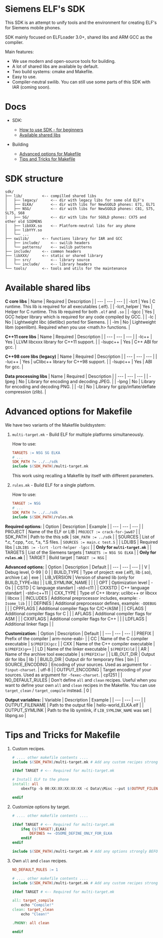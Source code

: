 # Siemens ELF's SDK
This SDK is an attempt to unify tools and the environment for creating ELF's for Siemens mobile phones.

SDK mainly focused on ELFLoader 3.0+, shared libs and ARM GCC as the compiler.

Main features:
- We use modern and open-source tools for building.
- A lot of shared libs are available by default.
- Two build systems: cmake and Makefile.
- Easy to use.
- Compiler-neutral swilib. You can still use some parts of this SDK with IAR (coming soon).

# Docs
- SDK:
    - [How to use SDK - for beginners](https://github.com/siemens-mobile-hacks/sdk/blob/master/docs/how_make_elfs.md)
    - [Available shared libs](https://github.com/siemens-mobile-hacks/sdk#available-shared-libs)

- Building
    - [Advanced options for Makefile](https://github.com/siemens-mobile-hacks/sdk#advanced-options-for-makefile)
    - [Tips and Tricks for Makefile](https://github.com/siemens-mobile-hacks/sdk#tips-and-tricks-for-makefile)

# SDK structure
```
sdk/
├── lib/         <-- compilled shared libs
│   ├── legacy/      <-- dir with legacy libs for some old ELF's
│   ├── ELKA/        <-- dir with libs for NewSGOLD phones: E71, EL71
│   ├── NSG/         <-- dir with libs for NewSGOLD phones: C81, S75, SL75, S68
│   ├── SG/          <-- dir with libs for SGOLD phones: CX75 and other old SIEMENS
│   ├── libXXX.so    <-- Platform-neutral libs for any phone
│   ├── libYYY.so
│   └── ...
├── swilib/      <-- functions library for IAR and GCC
│   ├── include/     <-- swilib headers
│   └── patterns/    <-- swilib patterns
├── include/     <-- common headers
├── libXXX/      <-- static or shared library
│   ├── src/         <-- library source
│   └── include/     <-- library headers
└── tools/       <-- tools and utils for the maintenance

```

# Available shared libs

**C core libs**
| Name | Required | Description |
| --- | --- | --- |
| -lcrt | Yes | C runtime. This lib is required for all executables (.elf). |
| -lcrt_helper | Yes | Helper for C runtime. This lib required for both `.elf` and `.so` |
| -lgcc | Yes | GCC helper library which is required for any code compiled by GCC. |
| -lc | No | Lightweight libc (dietlibc) ported for Siemens. |
| -lm | No | Lightweight libm (openlibm). Required when you use <math.h> functions. |

**C++11 core libs**
| Name | Required | Description |
| --- | --- | --- |
| -lc++ | Yes | LLVM libcxxx library for C++11 support. |
| -lsupc++ | Yes | C++ ABI for gcc. |

**C++98 core libs (legacy)**
| Name | Required | Description |
| --- | --- | --- |
| -luc++ | Yes | uClibc++ library for C++98 support. |
| -lsupc++ | Yes | ABI for gcc. |

**Data processing libs**
| Name | Required | Description |
| --- | --- | --- |
| -ljpeg | No  | Library for encoding and decoding JPEG. |
| -lpng | No  | Library for encoding and decoding PNG. |
| -lz | No  | Library for gzip/inflate/deflate compression (zlib). |

# Advanced options for Makefile

We have two variants of the Makefile buildsystem:
1. `multi-target.mk` - Build ELF for multiple platforms simultaneously.
    
    How to use:
    
    ```Makefile
    TARGETS := NSG SG ELKA
    # ...
    SDK_PATH ?= ../../sdk
    include $(SDK_PATH)/multi-target.mk
    ```

    This work using recalling a Makefile by itself with different parameters.

2. `rules.mk` - Build ELF for a single platform.
    
    How to use:
    
    ```Makefile
    TARGET := NSG
    # ...
    SDK_PATH ?= ../../sdk
    include $(SDK_PATH)/rules.mk
    ```

**Required options:**
| Option | Description | Example |
| --- | --- | --- |
| PROJECT | Name of the ELF or LIB | `PROJECT := crack-for-jww87` |
| SDK_PATH | Path to the this sdk | `SDK_PATH := ../sdk` |
| SOURCES | List of *.c, *.cpp, *.cc, *.s, *.S files. | `SOURCES := main.c test.S` |
| LDLIBS | Required libs | `LDLIBS := -lcrt -lcrt-helper -lgcc` |
| **Only for `multi-target.mk`** |
| TARGETS | List of the Siemens targets | `TARGETS := NSG SG ELKA` |
| **Only for `rules.mk`** |
| TARGET | Build target | `TARGET := NSG` |

**Advanced options:**
| Option | Description | Default |
| --- | --- | --- |
| V | Debug level, 0-99 | 0 |
| BUILD_TYPE | Type of project: exe (.elf), lib (.so), archive (.a) | exe |
| LIB_VERSION | Version of shared lib (only for BUILD_TYPE=lib) |
| LIB_SYMLINK_NAME | | |
| OPT | Optimization level | -Os |
| CSTD | C language standart | -std=c11 |
| CXXSTD | C++ language standart | -std=c++11 |
| CXX_TYPE | Type of C++ library: uclibc++ or libcxx | libcxx |
| INCLUDES | Additional preprocessor includes, example: `-Isome_lib` |  |
| DEFINES | Additional preprocessor defines, example: `-DDEBUG` | |
| CPPFLAGS | Additional compiler flags for C/C+/ASM |  |
| CFLAGS | Additional compiler flags for C |  |
| AFLAGS | Additional compiler flags for ASM |  |
| CXXFLAGS | Additional compiler flags for C++ |  |
| LDFLAGS | Additional linker flags |  |

**Customization:**
| Option | Description | Default |
| --- | --- | --- |
| PREFIX | Prefix of the compiler | arm-none-eabi- |
| CC | Name of the C compiler executable | `$(PREFIX)gcc` |
| CXX | Name of the C++ compiler executable | `$(PREFIX)g++` |
| LD | Name of the linker executable | `$(PREFIX)ld` |
| AR | Name of the archive tool executable | `$(PREFIX)ar` |
| LIB_OUT_DIR | Output dir for libs | lib |
| BUILD_DIR | Output dir for temporary files | bin |
| SOURCE_ENCODING | Encoding of your sources. Used as argument for `-finput-charset`. | utf-8 |
| OUTPUT_ENCODING | Target encoding of your sources. Used as argument for `-fexec-charset`. | cp1251 |
| NO_DEFAULT_RULES | Don't define `all` and `clean` recipes. Useful when you want to define your own `all` and `clean` recipes in the Makefile. You can use `target_clean` / `target_compile` instead. | 0 |

**Output variables:**
| Variable | Description | Example |
| --- | --- | --- |
| OUTPUT_FILENAME | Path to the output file | hello-world_ELKA.elf |
| OUTPUT_SYMLINK | Path to the lib symlink, if `LIB_SYMLINK_NAME` was set | libpng.so |

# Tips and Tricks for Makefile
1. Custom recipes.
    
    ```Makefile
    # .... other makefile contents ....
    include $(SDK_PATH)/multi-target.mk # Add any custom recipes strongly AFTER this line!
    
    ifdef TARGET # <-- Required for multi-target.mk
    
    # Install ELF to the phone
    install: all
        obexftp -b 00:XX:XX:XX:XX:XX -c Data\\Misc --put $(OUTPUT_FILENAME)
    
    endif
    ```
2. Customize options by target.
    
    ```Makefile
    # .... other makefile contents ....
    
    ifdef TARGET # <-- Required for multi-target.mk
        ifeq ($(TARGET),ELKA)
            DEFINES += -DSOME_DEFINE_ONLY_FOR_ELKA
        endif
    endif
    
    include $(SDK_PATH)/multi-target.mk # Add any options strongly BEFORE this line!
    ```
3. Own `all` and `clean` recipes.
    
    ```Makefile
    NO_DEFAULT_RULES := 1
    
    # .... other makefile contents ....
    include $(SDK_PATH)/multi-target.mk # Add any custom recipes strongly AFTER this line!
    
    ifdef TARGET # <-- Required for multi-target.mk
    
    all: target_compile
        echo "Compile!"
    clean: target_clean
        echo "Clean!"
    
    .PHONY: all clean
    
    endif
    ```
